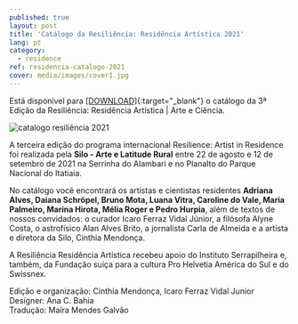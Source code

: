 ```yaml
---
published: true
layout: post
title: 'Catálogo da Resiliência: Residência Artística 2021'
lang: pt
category:
  - residence
ref: residencia-catalogo-2021
cover: media/images/cover1.jpg
---
```

Está disponível para [[DOWNLOAD]](/media/docs/resiliencia_catalogo_2021.pdf){:target="_blank"} o catálogo da 3ª Edição da Resiliência: Residência Artística \| Arte e Ciência.

![catalogo resiliência 2021]({{site.baseurl}}/media/images/resilience2021_catalogo.jpg)


A terceira edição do programa internacional Resilience: Artist in Residence foi realizada pela **Silo - Arte e Latitude Rural** entre  22 de agosto e 12 de setembro de 2021 na Serrinha do Alambari e no Planalto do Parque Nacional do Itatiaia.

No catálogo você encontrará os artistas e cientistas residentes **Adriana Alves, Daiana Schröpel, Bruno Mota, Luana Vitra, Caroline do Vale, Maria Palmeiro, Marina Hirota, Mélia Roger e Pedro Hurpia**, além de textos de nossos convidados: o curador Icaro Ferraz Vidal Júnior, a filósofa Alyne Costa, o astrofísico Alan Alves Brito, a jornalista Carla de Almeida e a artista e diretora da Silo, Cinthia Mendonça.

A Resiliência Residência Artística recebeu apoio do Instituto Serrapilheira e, também, da Fundação suíça para a cultura Pro Helvetia América do Sul e do Swissnex.

Edição e organização: Cinthia Mendonça, Icaro Ferraz Vidal Junior  
Designer: Ana C. Bahia  
Tradução: Maíra Mendes Galvão

